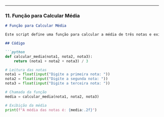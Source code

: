 
---

### 11. Função para Calcular Média

```markdown
# Função para Calcular Média

Este script define uma função para calcular a média de três notas e exibe o resultado.

## Código

```python
def calcular_media(nota1, nota2, nota3):
    return (nota1 + nota2 + nota3) / 3

# Leitura das notas
nota1 = float(input("Digite a primeira nota: "))
nota2 = float(input("Digite a segunda nota: "))
nota3 = float(input("Digite a terceira nota: "))

# Chamada da função
media = calcular_media(nota1, nota2, nota3)

# Exibição da média
print(f"A média das notas é: {media:.2f}")
